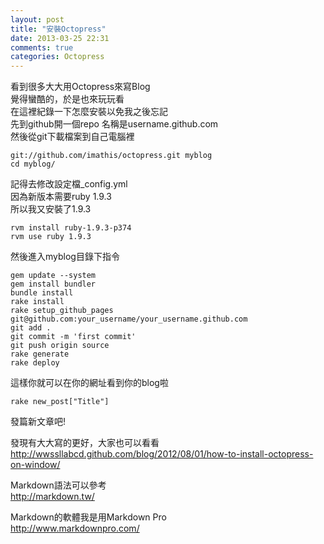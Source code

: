 ```yaml
---
layout: post
title: "安裝Octopress"
date: 2013-03-25 22:31
comments: true
categories: Octopress
---
```


看到很多大大用Octopress來寫Blog	
覺得蠻酷的，於是也來玩玩看		
在這裡紀錄一下怎麼安裝以免我之後忘記		
先到github開一個repo	
名稱是username.github.com		
然後從git下載檔案到自己電腦裡

	git://github.com/imathis/octopress.git myblog
	cd myblog/
	
記得去修改設定檔_config.yml	 
因為新版本需要ruby 1.9.3	
所以我又安裝了1.9.3

	rvm install ruby-1.9.3-p374
	rvm use ruby 1.9.3

然後進入myblog目錄下指令

	gem update --system
	gem install bundler
	bundle install
	rake install
	rake setup_github_pages
	git@github.com:your_username/your_username.github.com
	git add .
	git commit -m 'first commit'
	git push origin source
	rake generate
	rake deploy
	
這樣你就可以在你的網址看到你的blog啦

	rake new_post["Title"]
	
發篇新文章吧!	

發現有大大寫的更好，大家也可以看看		
<http://wwssllabcd.github.com/blog/2012/08/01/how-to-install-octopress-on-window/>

Markdown語法可以參考	
<http://markdown.tw/>

Markdown的軟體我是用Markdown Pro	
<http://www.markdownpro.com/>
